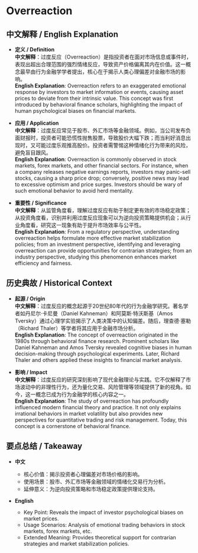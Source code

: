 # Overreaction

## 中文解释 / English Explanation

* **定义 / Definition**  
  **中文解释**：过度反应（Overreaction）是指投资者在面对市场信息或事件时，表现出超出合理范围的强烈情绪反应，导致资产价格偏离其内在价值。这一概念最早由行为金融学学者提出，核心在于揭示人类心理偏差对金融市场的影响。  
  **English Explanation**: Overreaction refers to an exaggerated emotional response by investors to market information or events, causing asset prices to deviate from their intrinsic value. This concept was first introduced by behavioral finance scholars, highlighting the impact of human psychological biases on financial markets.

* **应用 / Application**  
  **中文解释**：过度反应常见于股市、外汇市场等金融领域。例如，当公司发布负面财报时，投资者可能恐慌性抛售股票，导致股价大幅下跌；而当利好消息出现时，又可能过度乐观推高股价。投资者需警惕这种情绪化行为带来的风险，避免盲目跟风。  
  **English Explanation**: Overreaction is commonly observed in stock markets, forex markets, and other financial sectors. For instance, when a company releases negative earnings reports, investors may panic-sell stocks, causing a sharp price drop; conversely, positive news may lead to excessive optimism and price surges. Investors should be wary of such emotional behavior to avoid herd mentality.

* **重要性 / Significance**  
  **中文解释**：从监管角度看，理解过度反应有助于制定更有效的市场稳定政策；从投资角度看，识别并利用过度反应现象可以为逆向投资策略提供机会；从行业角度看，研究这一现象有助于提升市场效率与公平性。  
  **English Explanation**: From a regulatory perspective, understanding overreaction helps formulate more effective market stabilization policies; from an investment perspective, identifying and leveraging overreaction can provide opportunities for contrarian strategies; from an industry perspective, studying this phenomenon enhances market efficiency and fairness.

## 历史典故 / Historical Context

* **起源 / Origin**  
  **中文解释**：过度反应的概念起源于20世纪80年代的行为金融学研究。著名学者如丹尼尔·卡尼曼（Daniel Kahneman）和阿莫斯·特沃斯基（Amos Tversky）通过心理学实验揭示了人类决策中的认知偏差。随后，理查德·塞勒（Richard Thaler）等学者将其应用于金融市场分析。  
  **English Explanation**: The concept of overreaction originated in the 1980s through behavioral finance research. Prominent scholars like Daniel Kahneman and Amos Tversky revealed cognitive biases in human decision-making through psychological experiments. Later, Richard Thaler and others applied these insights to financial market analysis.

* **影响 / Impact**  
  **中文解释**：过度反应的研究深刻影响了现代金融理论与实践。它不仅解释了市场波动中的非理性行为，还为量化交易、风险管理等领域提供了新的视角。如今，这一概念已成为行为金融学的核心内容之一。  
  **English Explanation**: The study of overreaction has profoundly influenced modern financial theory and practice. It not only explains irrational behaviors in market volatility but also provides new perspectives for quantitative trading and risk management. Today, this concept is a cornerstone of behavioral finance.

## 要点总结 / Takeaway

* **中文**  
  - 核心价值：揭示投资者心理偏差对市场价格的影响。  
  - 使用场景：股市、外汇市场等金融领域的情绪化交易行为分析。  
  - 延伸意义：为逆向投资策略和市场稳定政策提供理论支持。

* **English**  
  - Key Point: Reveals the impact of investor psychological biases on market prices.  
  - Usage Scenarios: Analysis of emotional trading behaviors in stock markets, forex markets, etc.  
  - Extended Meaning: Provides theoretical support for contrarian strategies and market stabilization policies.